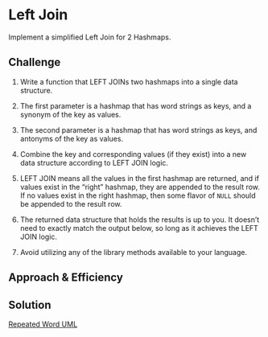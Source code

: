 # Left Join
Implement a simplified Left Join for 2 Hashmaps.

## Challenge
1. Write a function that LEFT JOINs two hashmaps into a single data structure.

2. The first parameter is a hashmap that has word strings as keys, and a synonym of the key as values.

3. The second parameter is a hashmap that has word strings as keys, and antonyms of the key as values.

4. Combine the key and corresponding values (if they exist) into a new data structure according to LEFT JOIN logic.

5. LEFT JOIN means all the values in the first hashmap are returned, and if values exist in the “right” hashmap, they are appended to the result row. If no values exist in the right hashmap, then some flavor of ```NULL``` should be appended to the result row.

6. The returned data structure that holds the results is up to you. It doesn’t need to exactly match the output below, so long as it achieves the LEFT JOIN logic.

7. Avoid utilizing any of the library methods available to your language.


## Approach & Efficiency
<!-- * The worst case scenario for repeatedWord starts as O(log n) but presents an O(1) solution.

* I pulled in the hash table lab from last week. I then used ```repeatedWord``` to splits the lengthy string into an array of words by splitting the string at each space. Then the word is forced into lower case and parsed for letters. The indexes are inspected for a match. If it is a match, then the word is returned since a collision is produced, other wise the word is added to the array. If no matches are found in the string, null is returned (edge case coverage). -->

## Solution

[Repeated Word UML](./assets/repeated_word.JPG)
